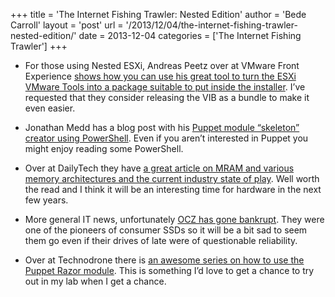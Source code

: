+++
title = 'The Internet Fishing Trawler: Nested Edition'
author = 'Bede Carroll'
layout = 'post'
url = '/2013/12/04/the-internet-fishing-trawler-nested-edition/'
date = 2013-12-04
categories = ['The Internet Fishing Trawler']
+++

- For those using Nested ESXi, Andreas Peetz over at VMware Front
  Experience [shows how you can use his great tool to turn the ESXi
  VMware Tools into a package suitable to put inside the
  installer](http://www.v-front.de/2013/11/vmware-tools-for-nested-esxi-and-how-to.html).
  I’ve requested that they consider releasing the VIB as a bundle to make
  it even easier.

- Jonathan Medd has a blog post with his [Puppet module “skeleton” creator
  using PowerShell](http://www.jonathanmedd.net/2013/11/creating-a-puppet-module-folder-structure-with-new-puppetmodule.html).
  Even if you aren’t interested in Puppet you might enjoy reading some
  PowerShell.

- Over at DailyTech they have [a great article on MRAM and various memory
  architectures and the current industry state of
  play](http://www.dailytech.com/Coalition+of+20+Tech+Firms+Backs+MRAM+as+Potential+DRAM+NAND+Replacement/article33826.htm).
  Well worth the read and I think it will be an interesting time for
  hardware in the next few years.

- More general IT news, unfortunately [OCZ has gone
  bankrupt](http://www.anandtech.com/show/7549/ocz-files-for-bancrupty-toshiba-offers-to-buy-the-assets).
  They were one of the pioneers of consumer SSDs so it will be a bit sad
  to seem them go even if their drives of late were of questionable
  reliability.

- Over at Technodrone there is [an awesome series on how to use the Puppet
  Razor module](http://technodrone.blogspot.com/2013/11/installing-razor-yes-new-version.html).
  This is something I’d love to get a chance to try out in my lab when I
  get a chance.
